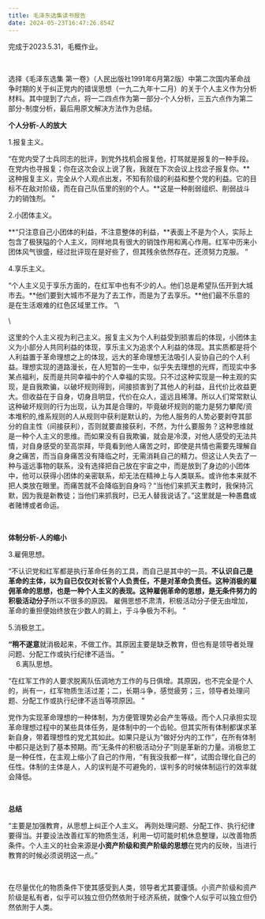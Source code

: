 ```yaml
---
title: 毛泽东选集读书报告
date: 2024-05-23T16:47:26.854Z
---
```



完成于2023.5.31，毛概作业。

 

选择《毛泽东选集 第一卷》（人民出版社1991年6月第2版）中第二次国内革命战争时期的关于纠正党内的错误思想（一九二九年十二月）的关于个人主义作为分析材料。其中提到了六点，将一二四点作为第一部分-个人分析，三五六点作为第二部分-制度分析，最后用原文解决方法作为总结。

**个人分析-人的放大**

1.报复主义。

“在党内受了士兵同志的批评，到党外找机会报复他，打骂就是报复的一种手段。在党内也寻报复；你在这次会议上说了我，我就在下次会议上找岔子报复你。**这种报复主义，完全从个人观点出发，不知有阶级的利益和整个党的利益。它的目标不在敌对阶级，而在自己队伍里的别的个人。**这是一种削弱组织、削弱战斗力的销蚀剂。 ”

2.小团体主义。

**“只注意自己小团体的利益，不注意整体的利益，**表面上不是为个人，实际上包含了极狭隘的个人主义，同样地具有很大的销蚀作用和离心作用。红军中历来小团体风气很盛，经过批评现在是好些了，但其残余依然存在。还须努力克服。 ”

4.享乐主义。

“个人主义见于享乐方面的，在红军中也有不少的人。他们总是希望队伍开到大城市去。**他们要到大城市不是为了去工作，而是为了去享乐。**他们最不乐意的是在生活艰难的红色区域里工作。 ”\
<!--\[if !supportLineBreakNewLine]-->\
<!--\[endif]-->

这里的个人主义视为利己主义。报复主义为个人利益受到损害后的体现，小团体主义为小部分人共同利益的体现，享乐主义为追求个人利益的体现。其实质都是将个人利益置于革命理想之上的体现，远大的革命理想无法吸引人妥协自己的个人利益。理想实现的道路漫长，在人短暂的一生中，似乎失去理想的光辉，而现实中多某点福利，反而是共同幸福中的个人幸福的实现。只不过这种实现是一种主观的实现，是自我欺骗，以破坏规则得到，间接损害到了其他人的利益，且代价比收益更大。但收益在于自身，切身且明显，代价在众人，遥远且稀薄。所以人们常常默认这种破坏规则的行为出现，认为其是合理的，毕竟破坏规则的能力是努力攀爬/资本堆积的,维系规则的人从规则中获利是默认的，为他人服务的人势必要剥夺其部分的自主性（间接获利），否则就要直接获利，不然，为什么要服务？这种思维就是一种个人主义的思维。而如果没有自我欺骗，就会是冷漠，对他人感受的无法共情，对自身感受的至高崇拜，毕竟看到他人痛苦之时，即使是共情也需要先理解自身之痛苦，而当自身痛苦没有降临之时，无需消耗自己的精力。但这让人失去了一种与遥远事物的联系，没有选择把自己放在宇宙之中，而是放到了身边的小团体中，他可以获得小团体的亲密联系，却无法在精神上与人类联系。或许他本来就不把人类放在眼里。而痛苦就不会降临到自身吗？“当他们来抓天主教时，我保持沉默，因为我是新教徒；当他们来抓我时，已无人替我说话了。”这里就是一种愚蠢或者赌博或者命运。

 

**体制分析-人的缩小**

3.雇佣思想。

“不认识党和红军都是执行革命任务的工具，而自己是其中的一员。**不认识自己是革命的主体，以为自已仅仅对长官个人负责任，不是对革命负责任。**这种消极的雇佣革命的思想，也是一种个人主义的表现。这种雇佣革命的思想，是**无条件努力的积极活动分子**所以不很多的原因。 雇佣思想不肃清，积极活动分子便无由增加，革命的重担便始终放在少数人的肩上，于斗争极为不利。 ”

5.消极怠工。

**“稍不遂意**就消极起来，不做工作。其原因主要是缺乏教育，但也有是领导者处理问题、分配工作或执行纪律不适当。 ”\
    6.离队思想。

“在红军工作的人要求脱离队伍调地方工作的与日俱增。其原因，也不完全是个人的，尚有一，红军物质生活过差；二，长期斗争，感觉疲劳；三，领导者处理问题、分配工作或执行纪律不适当等项原因。 ”

党作为实现革命理想的一种体制，为方便管理势必会产生等级。而个人只承担实现革命理想过程中的某些具体任务，是体制中的一个齿轮。但其实所有体制都谋求革新自身，带着理想性的党尤其如此。如果只是认为“做好分内的工作”，在所有体制中都只是达到了基本预期。而“无条件的积极活动分子”则是革新的力量。消极怠工是一种任性，在主观上缩小了自己的作用，“有我没我都一样”，试图合理化自己的任性。体制的主体是人，人的误判是不可避免的，误判多的时候体制运行的效率就会降低。

 

**总结**

“主要是加强教育，从思想上纠正个人主义。 再则处理问题、分配工作、执行纪律要得当。并要设法改善红军的物质生活，利用一切可能时机休息整理，以改善物质条件。个人主义的社会来源是**小资产阶级和资产阶级的思想**在党内的反映，当进行教育的时候必须说明这一点。”

 

在尽量优化的物质条件下使其感受到人类，领导者尤其要谨慎。小资产阶级和资产阶级是私有者，似乎可以独立但仍然依附于经济系统，就像个人似乎可以独立但仍然依附于人类。

<!--EndFragment-->